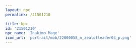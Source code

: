 ```yaml
---
layout: npc
permalink: /21501210

title: Npc
id: '21501210'
npc_name: 'Inakimo Mage'
icon_url: 'portrait/mob/22000058_n_zealotleader03_p.png'
---
```


